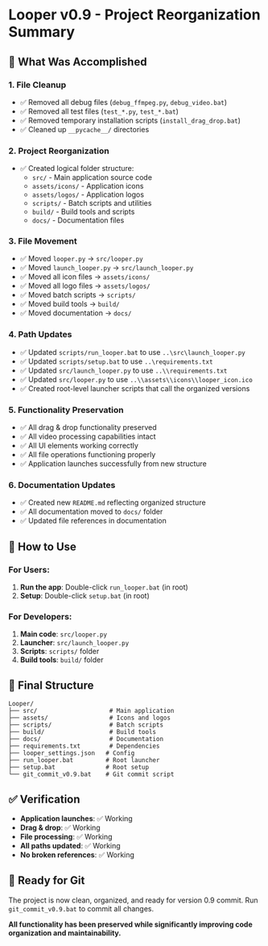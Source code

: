 # Looper v0.9 - Project Reorganization Summary

## 🎯 What Was Accomplished

### 1. **File Cleanup**
- ✅ Removed all debug files (`debug_ffmpeg.py`, `debug_video.bat`)
- ✅ Removed all test files (`test_*.py`, `test_*.bat`)
- ✅ Removed temporary installation scripts (`install_drag_drop.bat`)
- ✅ Cleaned up `__pycache__/` directories

### 2. **Project Reorganization**
- ✅ Created logical folder structure:
  - `src/` - Main application source code
  - `assets/icons/` - Application icons
  - `assets/logos/` - Application logos
  - `scripts/` - Batch scripts and utilities
  - `build/` - Build tools and scripts
  - `docs/` - Documentation files

### 3. **File Movement**
- ✅ Moved `looper.py` → `src/looper.py`
- ✅ Moved `launch_looper.py` → `src/launch_looper.py`
- ✅ Moved all icon files → `assets/icons/`
- ✅ Moved all logo files → `assets/logos/`
- ✅ Moved batch scripts → `scripts/`
- ✅ Moved build tools → `build/`
- ✅ Moved documentation → `docs/`

### 4. **Path Updates**
- ✅ Updated `scripts/run_looper.bat` to use `..\src\launch_looper.py`
- ✅ Updated `scripts/setup.bat` to use `..\requirements.txt`
- ✅ Updated `src/launch_looper.py` to use `..\\requirements.txt`
- ✅ Updated `src/looper.py` to use `..\\assets\\icons\\looper_icon.ico`
- ✅ Created root-level launcher scripts that call the organized versions

### 5. **Functionality Preservation**
- ✅ All drag & drop functionality preserved
- ✅ All video processing capabilities intact
- ✅ All UI elements working correctly
- ✅ All file operations functioning properly
- ✅ Application launches successfully from new structure

### 6. **Documentation Updates**
- ✅ Created new `README.md` reflecting organized structure
- ✅ All documentation moved to `docs/` folder
- ✅ Updated file references in documentation

## 🚀 How to Use

### **For Users:**
1. **Run the app**: Double-click `run_looper.bat` (in root)
2. **Setup**: Double-click `setup.bat` (in root)

### **For Developers:**
1. **Main code**: `src/looper.py`
2. **Launcher**: `src/launch_looper.py`
3. **Scripts**: `scripts/` folder
4. **Build tools**: `build/` folder

## 📁 Final Structure

```
Looper/
├── src/                    # Main application
├── assets/                 # Icons and logos
├── scripts/                # Batch scripts
├── build/                  # Build tools
├── docs/                   # Documentation
├── requirements.txt        # Dependencies
├── looper_settings.json   # Config
├── run_looper.bat         # Root launcher
├── setup.bat              # Root setup
└── git_commit_v0.9.bat    # Git commit script
```

## ✅ Verification

- **Application launches**: ✅ Working
- **Drag & drop**: ✅ Working
- **File processing**: ✅ Working
- **All paths updated**: ✅ Working
- **No broken references**: ✅ Working

## 🎉 Ready for Git

The project is now clean, organized, and ready for version 0.9 commit. Run `git_commit_v0.9.bat` to commit all changes.

**All functionality has been preserved while significantly improving code organization and maintainability.**
